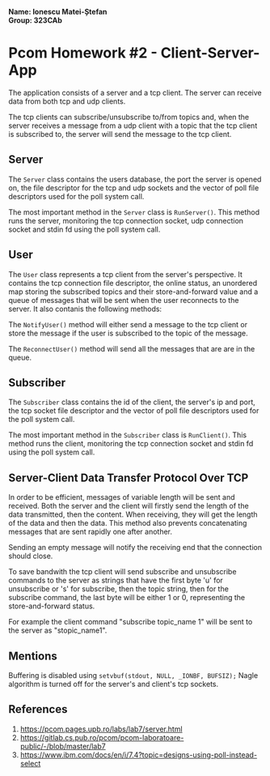**Name: Ionescu Matei-Ștefan**  
**Group: 323CAb**

# Pcom Homework #2 - Client-Server-App

The application consists of a server and a tcp client. The server can receive
data from both tcp and udp clients.

The tcp clients can subscribe/unsubscribe to/from topics and, when the server
receives a message from a udp client with a topic that the tcp client is
subscribed to, the server will send the message to the tcp client. 

## Server
The `Server` class contains the users database, the port the server is opened
on, the file descriptor for the tcp and udp sockets and the vector of poll file
descriptors used for the poll system call.

The most important method in the `Server` class is `RunServer()`. This method
runs the server, monitoring the tcp connection socket, udp connection socket
and stdin fd using the poll system call.


## User
The `User` class represents a tcp client from the server's perspective. It
contains the tcp connection file descriptor, the online status, an unordered
map storing the subscribed topics and their store-and-forward value and a queue
of messages that will be sent when the user reconnects to the server. It also
contanis the following methods:

The `NotifyUser()` method will either send a message to the tcp client or store
the message if the user is subscribed to the topic of the message.

The `ReconnectUser()` method will send all the messages that are are in the
queue.


## Subscriber
The `Subscriber` class contains the id of the client, the server's ip and port,
the tcp socket file descriptor and the vector of poll file descriptors used for
the poll system call.

The most important method in the `Subscriber` class is `RunClient()`. This
method runs the client, monitoring the tcp connection socket and stdin fd using
the poll system call.


## Server-Client Data Transfer Protocol Over TCP
In order to be efficient, messages of variable length will be sent and received.
Both the server and the client will firstly send the length of the data
transmitted, then the content. When receiving, they will get the length of the
data and then the data. This method also prevents concatenating messages that
are sent rapidly one after another.

Sending an empty message will notify the receiving end that the connection
should close.

To save bandwith the tcp client will send subscribe and unsubscribe commands to
the server as strings that have the first byte 'u' for unsubscribe or 's' for
subscribe, then the topic string, then for the subscribe command, the last byte
will be either 1 or 0, representing the store-and-forward status.

For example the client command "subscribe topic_name 1" will be sent to the
server as "stopic_name1".

## Mentions
Buffering is disabled using `setvbuf(stdout, NULL, _IONBF, BUFSIZ);`
Nagle algorithm is turned off for the server's and client's tcp sockets.

## References

1. https://pcom.pages.upb.ro/labs/lab7/server.html
2. https://gitlab.cs.pub.ro/pcom/pcom-laboratoare-public/-/blob/master/lab7
3. https://www.ibm.com/docs/en/i/7.4?topic=designs-using-poll-instead-select